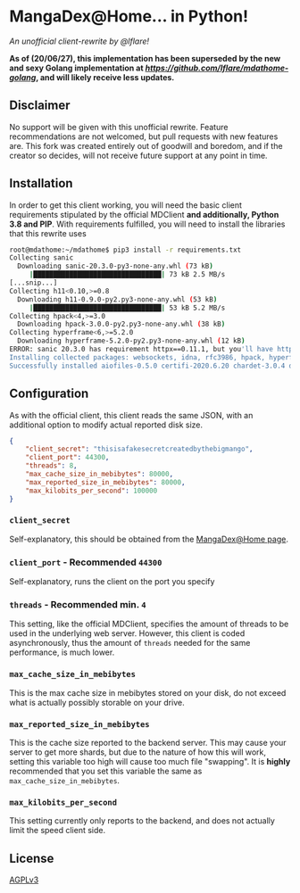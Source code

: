 # MangaDex@Home... in Python!
_An unofficial client-rewrite by @lflare!_

**As of (20/06/27), this implementation has been superseded by the new and sexy Golang implementation at _https://github.com/lflare/mdathome-golang_, and will likely receive less updates.**

## Disclaimer
No support will be given with this unofficial rewrite. Feature recommendations are not welcomed, but pull requests with new features are. This fork was created entirely out of goodwill and boredom, and if the creator so decides, will not receive future support at any point in time.

## Installation
In order to get this client working, you will need the basic client requirements stipulated by the official MDClient **and additionally, Python 3.8 and PIP**. With requirements fulfilled, you will need to install the libraries that this rewrite uses

```bash
root@mdathome:~/mdathome$ pip3 install -r requirements.txt 
Collecting sanic
  Downloading sanic-20.3.0-py3-none-any.whl (73 kB)
     |████████████████████████████████| 73 kB 2.5 MB/s 
[...snip...]
Collecting h11<0.10,>=0.8
  Downloading h11-0.9.0-py2.py3-none-any.whl (53 kB)
     |████████████████████████████████| 53 kB 5.2 MB/s 
Collecting hpack<4,>=3.0
  Downloading hpack-3.0.0-py2.py3-none-any.whl (38 kB)
Collecting hyperframe<6,>=5.2.0
  Downloading hyperframe-5.2.0-py2.py3-none-any.whl (12 kB)
ERROR: sanic 20.3.0 has requirement httpx==0.11.1, but you'll have httpx 0.13.3 which is incompatible.
Installing collected packages: websockets, idna, rfc3986, hpack, hyperframe, h2, sniffio, h11, httpcore, hstspreload, chardet, certifi, httpx, multidict, httptools, ujson, uvloop, aiofiles, sanic, diskcache
Successfully installed aiofiles-0.5.0 certifi-2020.6.20 chardet-3.0.4 diskcache-4.1.0 h11-0.9.0 h2-3.2.0 hpack-3.0.0 hstspreload-2020.6.16 httpcore-0.9.1 httptools-0.1.1 httpx-0.13.3 hyperframe-5.2.0 idna-2.9 multidict-4.7.6 rfc3986-1.4.0 sanic-20.3.0 sniffio-1.1.0 ujson-3.0.0 uvloop-0.14.0 websockets-8.1
```

## Configuration
As with the official client, this client reads the same JSON, with an additional option to modify actual reported disk size.

```json
{
    "client_secret": "thisisafakesecretcreatedbythebigmango",
    "client_port": 44300,
    "threads": 8,
    "max_cache_size_in_mebibytes": 80000,
    "max_reported_size_in_mebibytes": 80000,
    "max_kilobits_per_second": 100000
}
```

### `client_secret`
Self-explanatory, this should be obtained from the [MangaDex@Home page](https://mangadex.org/md_at_home).

### `client_port` - Recommended `44300`
Self-explanatory, runs the client on the port you specify

### `threads` - Recommended min. `4`
This setting, like the official MDClient, specifies the amount of threads to be used in the underlying web server. However, this client is coded asynchronously, thus the amount of `threads` needed for the same performance, is much lower.

### `max_cache_size_in_mebibytes`
This is the max cache size in mebibytes stored on your disk, do not exceed what is actually possibly storable on your drive.

### `max_reported_size_in_mebibytes`
This is the cache size reported to the backend server. This may cause your server to get more shards, but due to the nature of how this will work, setting this variable too high will cause too much file "swapping". It is **highly** recommended that you set this variable the same as `max_cache_size_in_mebibytes`.

### `max_kilobits_per_second`
This setting currently only reports to the backend, and does not actually limit the speed client side.

## License
[AGPLv3](https://choosealicense.com/licenses/agpl-3.0/)
